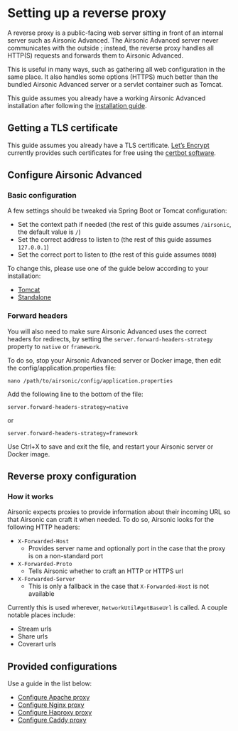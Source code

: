 # Setting up a reverse proxy

A reverse proxy is a public-facing web server sitting in front of an internal server such as Airsonic Advanced. The Airsonic Advanced server never communicates with the outside ; instead, the reverse proxy handles all HTTP(S) requests and forwards them to Airsonic Advanced.

This is useful in many ways, such as gathering all web configuration in the same place. It also handles some options (HTTPS) much better than the bundled Airsonic Advanced server or a servlet container such as Tomcat.

This guide assumes you already have a working Airsonic Advanced installation after following the [installation guide](https://airsonic.github.io/docs/install/prerequisites/).

## Getting a TLS certificate
This guide assumes you already have a TLS certificate. [Let’s Encrypt](https://letsencrypt.org/getting-started/) currently provides such certificates for free using the [certbot software](https://certbot.eff.org/).

## Configure Airsonic Advanced

### Basic configuration

A few settings should be tweaked via Spring Boot or Tomcat configuration:

- Set the context path if needed (the rest of this guide assumes `/airsonic`, the default value is `/`)
- Set the correct address to listen to (the rest of this guide assumes `127.0.0.1`)
- Set the correct port to listen to (the rest of this guide assumes `8080`)

To change this, please use one of the guide below according to your installation:

- [Tomcat](https://airsonic.github.io/docs/configure/tomcat/)
- [Standalone](https://airsonic.github.io/docs/configure/standalone/)

### Forward headers

You will also need to make sure Airsonic Advanced uses the correct headers for redirects, by setting the `server.forward-headers-strategy` property to `native` or `framework`.

To do so, stop your Airsonic Advanced server or Docker image, then edit the config/application.properties file:

```
nano /path/to/airsonic/config/application.properties
```

Add the following line to the bottom of the file:

```
server.forward-headers-strategy=native
```

or 

```
server.forward-headers-strategy=framework
```

Use Ctrl+X to save and exit the file, and restart your Airsonic server or Docker image.

## Reverse proxy configuration

### How it works

Airsonic expects proxies to provide information about their incoming URL so that Airsonic can craft it when needed. To do so, Airsonic looks for the following HTTP headers:

- `X-Forwarded-Host`
    - Provides server name and optionally port in the case that the proxy is on a non-standard port
- `X-Forwarded-Proto`
    - Tells Airsonic whether to craft an HTTP or HTTPS url
- `X-Forwarded-Server`
    - This is only a fallback in the case that `X-Forwarded-Host` is not available

Currently this is used wherever, `NetworkUtil#getBaseUrl` is called. A couple notable places include:

- Stream urls
- Share urls
- Coverart urls

## Provided configurations

Use a guide in the list below:

- [Configure Apache proxy](./apache.md)
- [Configure Nginx proxy](https://airsonic.github.io/docs/proxy/nginx/)
- [Configure Haproxy proxy](https://airsonic.github.io/docs/proxy/haproxy)
- [Configure Caddy proxy](https://airsonic.github.io/docs/proxy/caddy)
